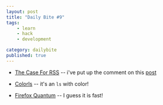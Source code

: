```yaml
---
layout: post
title: "Daily Bite #9"
tags: 
    - learn
    - hack
    - development

category: dailybite
published: true
---
```


- [The Case For RSS](https://www.macsparky.com/blog/2017/11/the-case-for-rss) -- i've put up the comment on this [post](http://notes.dedenf.com/2017/11/1on-rss)

- [Colorls](https://github.com/athityakumar/colorls) -- it's an `ls` with color!

- [Firefox Quantum](https://blog.mozilla.org/blog/2017/11/14/introducing-firefox-quantum/) -- I guess it is fast!
